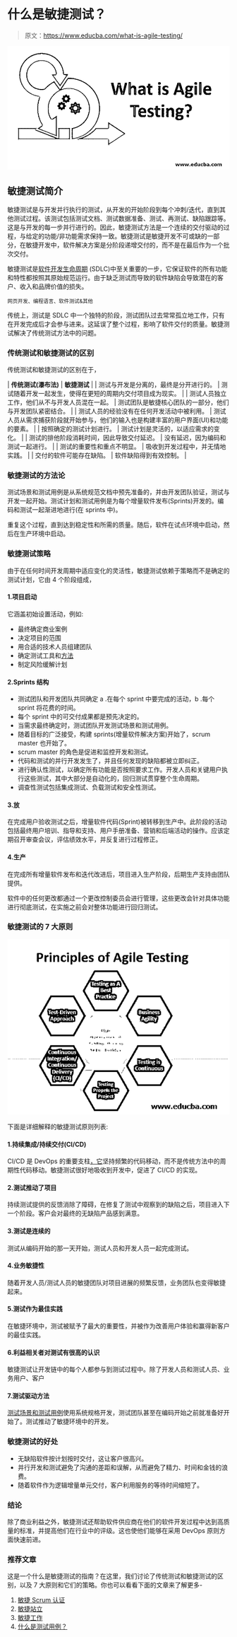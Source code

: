 # 什么是敏捷测试？

> 原文：<https://www.educba.com/what-is-agile-testing/>

![What is Agile Testing](img/2d302d6172258656a4ea40c3712b780b.png)



## 敏捷测试简介

敏捷测试是与开发并行执行的测试，从开发的开始阶段到每个冲刺/迭代，直到其他测试过程。该测试包括测试文档、测试数据准备、测试、再测试、缺陷跟踪等。这是与开发的每一步并行进行的。因此，敏捷测试方法是一个连续的交付驱动的过程，与给定的功能/非功能需求保持一致。敏捷测试是敏捷开发不可或缺的一部分，在敏捷开发中，软件解决方案是分阶段递增交付的，而不是在最后作为一个批次交付。

敏捷测试是[软件开发生命周期](https://www.educba.com/what-is-sdlc/) (SDLC)中至关重要的一步，它保证软件的所有功能和特性都按照其原始规范运行。由于缺乏测试而导致的软件缺陷会导致潜在的客户、收入和品牌价值的损失。

<small>网页开发、编程语言、软件测试&其他</small>

传统上，测试是 SDLC 中一个独特的阶段，测试团队过去常常孤立地工作，只有在开发完成后才会参与进来。这延误了整个过程，影响了软件交付的质量。敏捷测试解决了传统测试方法中的问题。

### 传统测试和敏捷测试的区别

传统测试和敏捷测试的区别在于，

| **传统测试(瀑布法)** | **敏捷测试** |
| 测试与开发是分离的，最终是分开进行的。 | 测试随着开发一起发生，使得在更短的周期内交付项目成为现实。 |
| 测试人员独立工作，他们从不与开发人员混在一起。 | 测试团队是敏捷核心团队的一部分，他们与开发团队紧密结合。 |
| 测试人员的经验没有在任何开发活动中被利用。 | 测试人员从需求捕获阶段就开始参与，他们的输入也是构建丰富的用户界面(UI)和功能的要素。 |
| 按照确定的测试计划进行。 | 测试计划是灵活的，以适应需求的变化。 |
| 测试的排他阶段消耗时间，因此导致交付延迟。 | 没有延迟，因为编码和测试一起进行。 |
| 测试的重要性和重点不明显。 | 吸收到开发过程中，并无情地实践。 |
| 交付的软件可能存在缺陷。 | 软件缺陷得到有效控制。 |

### 敏捷测试的方法论

测试场景和测试用例是从系统规范文档中预先准备的，并由开发团队验证，测试与开发一起开始。测试计划和测试用例是为每个增量软件发布(Sprints)开发的。编码和测试一起渐进地进行(在 sprints 中)。

重复这个过程，直到达到稳定性和所需的质量。随后，软件在试点环境中启动，然后在生产环境中启动。

### 敏捷测试策略

由于在任何时间开发周期中适应变化的灵活性，敏捷测试依赖于策略而不是确定的测试计划，它由 4 个阶段组成，

#### 1.项目启动

它涵盖初始设置活动，例如:

*   最终确定商业案例
*   决定项目的范围
*   用合适的技术人员组建团队
*   确定测试工具和[方法](https://www.educba.com/what-is-methodology/)
*   制定风险缓解计划

#### 2.Sprints 结构

*   测试团队和开发团队共同确定 a .在每个 sprint 中要完成的活动，b .每个 sprint 将花费的时间。
*   每个 sprint 中的可交付成果都是预先决定的。
*   当需求最终确定时，测试团队开发测试场景和测试用例。
*   随着目标的广泛接受，构建 sprints(增量软件解决方案)开始了，scrum master 也开始了。
*   scrum master 的角色是促进和监控开发和测试。
*   代码和测试的并行开发发生了，并且任何发现的缺陷都被立即纠正。
*   进行确认性测试，以确定所有功能是否按照要求工作。开发人员和关键用户执行这些测试，其中大部分是自动化的，回归测试贯穿整个生命周期。
*   调查性测试包括集成测试、负载测试和安全性测试。

#### 3.放

在完成用户验收测试之后，增量软件代码(Sprint)被转移到生产中。此阶段的活动包括最终用户培训、指导和支持、用户手册准备、营销和后端活动的操作。应该定期召开审查会议，评估绩效水平，并反复进行过程修正。

#### 4.生产

在完成所有增量软件发布和迭代改进后，项目进入生产阶段，后期生产支持由团队提供。

软件中的任何更改都通过一个更改控制委员会进行管理，这些更改会针对具体功能进行彻底测试，在实施之前会对整体功能进行回归测试。

### 敏捷测试的 7 大原则

![Principles of Agile Testing](img/55fc1c22a41cf584ba8c021a6adc1a12.png)



下面是详细解释的敏捷测试原则列表:

#### 1.持续集成/持续交付(CI/CD)

CI/CD 是 DevOps 的重要支柱[，它](https://www.educba.com/what-is-devops/)坚持频繁的代码移动，而不是传统方法中的周期性代码移动。敏捷测试很好地吸收到开发中，促进了 CI/CD 的实现。

#### 2.测试推动了项目

持续测试提供的反馈消除了障碍，在修复了测试中观察到的缺陷之后，项目进入下一个阶段。客户会对最终的无缺陷产品感到满意。

#### 3.测试是连续的

测试从编码开始的那一天开始，测试人员和开发人员一起完成测试。

#### 4.业务敏捷性

随着开发人员/测试人员的敏捷团队对项目进展的频繁反馈，业务团队也变得敏捷起来。

#### 5.测试作为最佳实践

在敏捷环境中，测试被赋予了最大的重要性，并被作为改善用户体验和赢得新客户的最佳实践。

#### 6.利益相关者对测试有很高的认识

敏捷测试让开发链中的每个人都参与到测试过程中。除了开发人员和测试人员、业务用户、客户

#### 7.测试驱动方法

[测试场景和测试用例](https://www.educba.com/test-cases-vs-test-scenario/)使用系统规格开发，测试团队甚至在编码开始之前就准备好开始了。测试推动了敏捷环境中的开发。

### 敏捷测试的好处

*   无缺陷软件按计划按时交付，这让客户很高兴。
*   并行开发和测试避免了沟通的差距和误解，从而避免了精力、时间和金钱的浪费。
*   随着软件作为逻辑增量单元交付，客户利用服务的等待时间缩短了。

### 结论

除了商业利益之外，敏捷测试还帮助软件供应商在他们的软件开发过程中达到高质量的标准，并提高他们在行业中的评级。这也使他们能够在采用 DevOps 原则方面快速前进。

### 推荐文章

这是一个什么是敏捷测试的指南？在这里，我们讨论了传统测试和敏捷测试的区别，以及 7 大原则和它们的策略。你也可以看看下面的文章来了解更多-

1.  [敏捷 Scrum 认证](https://www.educba.com/agile-scrum-certification/)
2.  [敏捷站立](https://www.educba.com/agile-standup/)
3.  [敏捷工作](https://www.educba.com/agile-working/)
4.  [什么是测试用例？](https://www.educba.com/what-is-test-case/)





